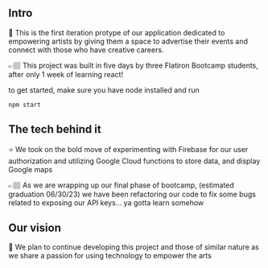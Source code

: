 
## Intro

🎨 This is the first iteration protype of our application dedicated to empowering artists by giving them a space to advertise their events and connect with those who have creative careers. 

👉🏽 This project was built in five days by three Flatiron Bootcamp students, after only 1 week of learning react!

to get started, make sure you have node installed and run 

`npm start`

## The tech behind it

⭐️ We took on the bold move of experimenting with Firebase for our user authorization and utilizing Google Cloud functions to store data, and display Google maps 

👉🏽 As we are wrapping up our final phase of bootcamp, (estimated graduation 06/30/23) we have been refactoring our code to fix some bugs related to exposing our API keys... ya gotta learn somehow

## Our vision

🚀 We plan to continue developing this project and those of similar nature as we share a passion for using technology to empower the arts





